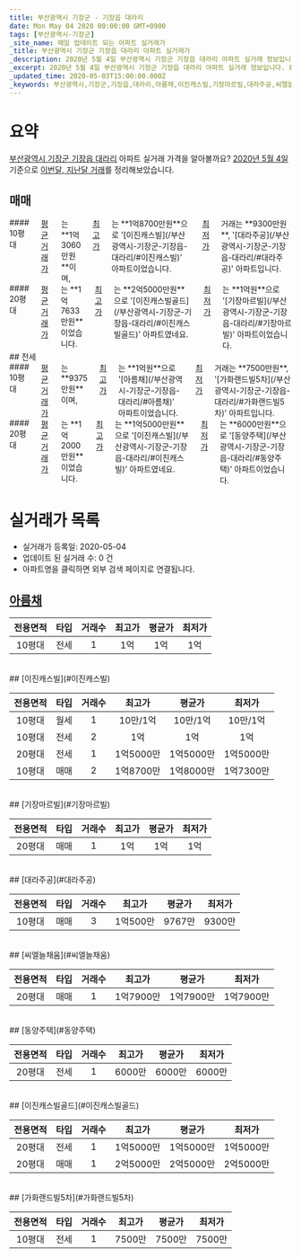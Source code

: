 ```yaml
---
title: 부산광역시 기장군 - 기장읍 대라리
date: Mon May 04 2020 00:00:00 GMT+0900
tags: [부산광역시-기장군]
_site_name: 매일 업데이트 되는 아파트 실거래가
_title: 부산광역시 기장군 기장읍 대라리 아파트 실거래가
_description: 2020년 5월 4일 부산광역시 기장군 기장읍 대라리 아파트 실거래 정보입니다. 8건 아파트 정보가 있습니다.
_excerpt: 2020년 5월 4일 부산광역시 기장군 기장읍 대라리 아파트 실거래 정보입니다. 8건 아파트 정보가 있습니다.
_updated_time: 2020-05-03T15:00:00.000Z
_keywords: 부산광역시,기장군,기장읍,대라리,아름채,이진캐스빌,기장마르빌,대라주공,씨엘늘채움,동양주택,이진캐스빌골드,가화랜드빌5차
---
```





# 요약
<ins>부산광역시 기장군 기장읍 대라리</ins> 아파트 실거래 가격을 알아볼까요? <ins>2020년 5월 4일</ins> 기준으로 <ins>이번달, 지난달 거래</ins>를 정리해보았습니다.

## 매매
<div class="container">
<div class="six columns" markdown="1">
#### 10평대
<ins>평균 거래가</ins>는 **1억3060만원**이며, <ins>최고가</ins>는 **1억8700만원**으로 '[이진캐스빌](/부산광역시-기장군-기장읍-대라리/#이진캐스빌)' 아파트이었습니다. <ins>최저가</ins> 거래는 **9300만원**, '[대라주공](/부산광역시-기장군-기장읍-대라리/#대라주공)' 아파트입니다.
</div>
<div class="six columns" markdown="1">
#### 20평대
<ins>평균 거래가</ins>는 **1억7633만원**이었습니다. <ins>최고가</ins>는 **2억5000만원**으로 '[이진캐스빌골드](/부산광역시-기장군-기장읍-대라리/#이진캐스빌골드)' 아파트였네요. <ins>최저가</ins>는 **1억원**으로 '[기장마르빌](/부산광역시-기장군-기장읍-대라리/#기장마르빌)' 아파트이었습니다.
</div>
</div>
## 전세
<div class="container">
<div class="six columns" markdown="1">
#### 10평대
<ins>평균 거래가</ins>는 **9375만원**이며, <ins>최고가</ins>는 **1억원**으로 '[아름채](/부산광역시-기장군-기장읍-대라리/#아름채)' 아파트이었습니다. <ins>최저가</ins> 거래는 **7500만원**, '[가화랜드빌5차](/부산광역시-기장군-기장읍-대라리/#가화랜드빌5차)' 아파트입니다.
</div>
<div class="six columns" markdown="1">
#### 20평대
<ins>평균 거래가</ins>는 **1억2000만원**이었습니다. <ins>최고가</ins>는 **1억5000만원**으로 '[이진캐스빌](/부산광역시-기장군-기장읍-대라리/#이진캐스빌)' 아파트였네요. <ins>최저가</ins>는 **6000만원**으로 '[동양주택](/부산광역시-기장군-기장읍-대라리/#동양주택)' 아파트이었습니다.
</div>
</div>



# 실거래가 목록
- 실거래가 등록일: 2020-05-04
- 업데이트 된 실거래 수: 0 건
- 아파트명을 클릭하면 외부 검색 페이지로 연결됩니다.

## [아름채](#아름채)

|전용면적|타입|거래수|최고가|평균가|최저가|
|:---:|:---:|:---:|:---:|:---:|:---:|
|10평대|<span class="deal-type-2">전세</span>|1|1억|1억|1억|

<br/>
## [이진캐스빌](#이진캐스빌)

|전용면적|타입|거래수|최고가|평균가|최저가|
|:---:|:---:|:---:|:---:|:---:|:---:|
|10평대|<span class="deal-type-3">월세</span>|1|10만/1억|10만/1억|10만/1억|
|10평대|<span class="deal-type-2">전세</span>|2|1억|1억|1억|
|20평대|<span class="deal-type-2">전세</span>|1|1억5000만|1억5000만|1억5000만|
|10평대|<span class="deal-type-1">매매</span>|2|1억8700만|1억8000만|1억7300만|

<br/>
## [기장마르빌](#기장마르빌)

|전용면적|타입|거래수|최고가|평균가|최저가|
|:---:|:---:|:---:|:---:|:---:|:---:|
|20평대|<span class="deal-type-1">매매</span>|1|1억|1억|1억|

<br/>
## [대라주공](#대라주공)

|전용면적|타입|거래수|최고가|평균가|최저가|
|:---:|:---:|:---:|:---:|:---:|:---:|
|10평대|<span class="deal-type-1">매매</span>|3|1억500만|9767만|9300만|

<br/>
## [씨엘늘채움](#씨엘늘채움)

|전용면적|타입|거래수|최고가|평균가|최저가|
|:---:|:---:|:---:|:---:|:---:|:---:|
|20평대|<span class="deal-type-1">매매</span>|1|1억7900만|1억7900만|1억7900만|

<br/>
## [동양주택](#동양주택)

|전용면적|타입|거래수|최고가|평균가|최저가|
|:---:|:---:|:---:|:---:|:---:|:---:|
|20평대|<span class="deal-type-2">전세</span>|1|6000만|6000만|6000만|

<br/>
## [이진캐스빌골드](#이진캐스빌골드)

|전용면적|타입|거래수|최고가|평균가|최저가|
|:---:|:---:|:---:|:---:|:---:|:---:|
|20평대|<span class="deal-type-2">전세</span>|1|1억5000만|1억5000만|1억5000만|
|20평대|<span class="deal-type-1">매매</span>|1|2억5000만|2억5000만|2억5000만|

<br/>
## [가화랜드빌5차](#가화랜드빌5차)

|전용면적|타입|거래수|최고가|평균가|최저가|
|:---:|:---:|:---:|:---:|:---:|:---:|
|10평대|<span class="deal-type-2">전세</span>|1|7500만|7500만|7500만|

<br/>



